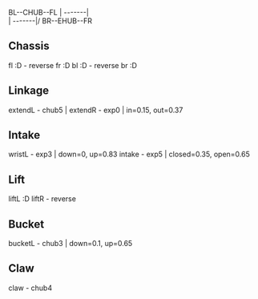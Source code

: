 BL--CHUB--FL
| -------|\
| -------|/
BR--EHUB--FR

## Chassis
fl :D - reverse
fr :D
bl :D - reverse
br :D
## Linkage
extendL - chub5 | 
extendR - exp0 | in=0.15, out=0.37
## Intake
wristL - exp3 | down=0, up=0.83
intake - exp5 | closed=0.35, open=0.65
## Lift
liftL :D
liftR - reverse
## Bucket
bucketL - chub3 | down=0.1, up=0.65
## Claw
claw - chub4 